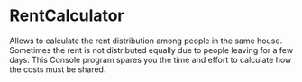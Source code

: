 # RentCalculator
Allows to calculate the rent distribution among people in the same house. Sometimes the rent is not distributed equally due to people leaving for a few days. This Console program spares you the time and effort to calculate how the costs must be shared.
